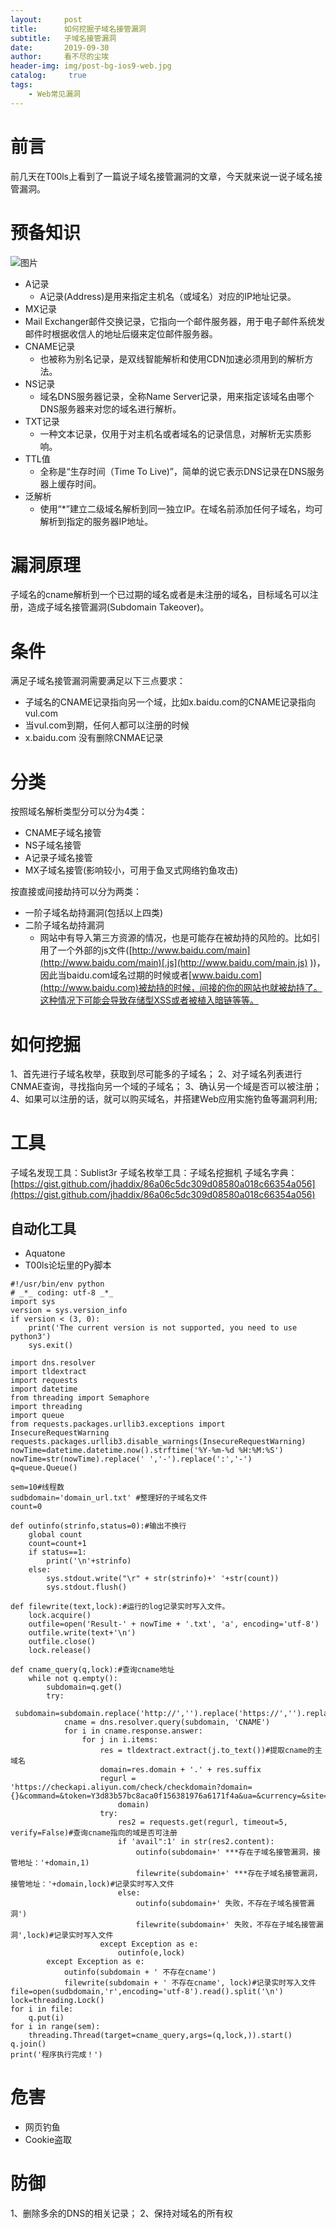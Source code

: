```yaml
---
layout:     post
title:      如何挖掘子域名接管漏洞
subtitle:   子域名接管漏洞
date:       2019-09-30
author:     看不尽的尘埃
header-img: img/post-bg-ios9-web.jpg
catalog: 	 true
tags:
    - Web常见漏洞
---
```

# 前言
前几天在T00ls上看到了一篇说子域名接管漏洞的文章，今天就来说一说子域名接管漏洞。
# 预备知识
![图片](../../../../img/Subdomain_Takeover_1.png)
* A记录
  * A记录(Address)是用来指定主机名（或域名）对应的IP地址记录。
* MX记录
* Mail Exchanger邮件交换记录，它指向一个邮件服务器，用于电子邮件系统发邮件时根据收信人的地址后缀来定位邮件服务器。﻿
* CNAME记录
  * 也被称为别名记录，是双线智能解析和使用CDN加速必须用到的解析方法。
* NS记录
  * 域名DNS服务器记录，全称Name Server记录，用来指定该域名由哪个DNS服务器来对您的域名进行解析。
* TXT记录
  * 一种文本记录，仅用于对主机名或者域名的记录信息，对解析无实质影响。
* TTL值
  * 全称是“生存时间（Time To Live)”，简单的说它表示DNS记录在DNS服务器上缓存时间。
* 泛解析
  * 使用“*”建立二级域名解析到同一独立IP。在域名前添加任何子域名，均可解析到指定的服务器IP地址。
# 漏洞原理
子域名的cname解析到一个已过期的域名或者是未注册的域名，目标域名可以注册，造成子域名接管漏洞(Subdomain Takeover)。
# 条件
满足子域名接管漏洞需要满足以下三点要求：
* 子域名的CNAME记录指向另一个域，比如x.baidu.com的CNAME记录指向vul.com
* 当vul.com到期，任何人都可以注册的时候
* x.baidu.com 没有删除CNMAE记录

# 分类
按照域名解析类型分可以分为4类：
* CNAME子域名接管
* NS子域名接管
* A记录子域名接管
* MX子域名接管(影响较小，可用于鱼叉式网络钓鱼攻击)

按直接或间接劫持可以分为两类：
* 一阶子域名劫持漏洞(包括以上四类)
* 二阶子域名劫持漏洞
  * 网站中有导入第三方资源的情况，也是可能存在被劫持的风险的。比如引用了一个外部的js文件([http://www.baidu.com/main](http://www.baidu.com/main)[.js](http://www.baidu.com/main.js)
))，因此当baidu.com域名过期的时候或者[www.baidu.com](http://www.baidu.com)被劫持的时候，间接的你的网站也就被劫持了。这种情况下可能会导致存储型XSS或者被植入暗链等等。

# 如何挖掘
1、首先进行子域名枚举，获取到尽可能多的子域名；
2、对子域名列表进行CNMAE查询，寻找指向另一个域的子域名；
3、确认另一个域是否可以被注册；
4、如果可以注册的话，就可以购买域名，并搭建Web应用实施钓鱼等漏洞利用;

# 工具
子域名发现工具：Sublist3r
子域名枚举工具：子域名挖掘机
子域名字典：[https://gist.github.com/jhaddix/86a06c5dc309d08580a018c66354a056](https://gist.github.com/jhaddix/86a06c5dc309d08580a018c66354a056)
## 自动化工具
* Aquatone
* T00ls论坛里的Py脚本
```
#!/usr/bin/env python
# _*_ coding: utf-8 _*_
import sys
version = sys.version_info
if version < (3, 0):
    print('The current version is not supported, you need to use python3')
    sys.exit()

import dns.resolver
import tldextract
import requests
import datetime
from threading import Semaphore
import threading
import queue
from requests.packages.urllib3.exceptions import InsecureRequestWarning
requests.packages.urllib3.disable_warnings(InsecureRequestWarning)
nowTime=datetime.datetime.now().strftime('%Y-%m-%d %H:%M:%S')
nowTime=str(nowTime).replace(' ','-').replace(':','-')
q=queue.Queue()

sem=10#线程数
sudbdomain='domain_url.txt' #整理好的子域名文件
count=0

def outinfo(strinfo,status=0):#输出不换行
    global count
    count=count+1
    if status==1:
        print('\n'+strinfo)
    else:
        sys.stdout.write("\r" + str(strinfo)+' '+str(count))
        sys.stdout.flush()

def filewrite(text,lock):#运行的log记录实时写入文件。
    lock.acquire()
    outfile=open('Result-' + nowTime + '.txt', 'a', encoding='utf-8')
    outfile.write(text+'\n')
    outfile.close()
    lock.release()

def cname_query(q,lock):#查询cname地址
    while not q.empty():
        subdomain=q.get()
        try:
            subdomain=subdomain.replace('http://','').replace('https://','').replace('/','')
            cname = dns.resolver.query(subdomain, 'CNAME')
            for i in cname.response.answer:
                for j in i.items:
                    res = tldextract.extract(j.to_text())#提取cname的主域名
                    domain=res.domain + '.' + res.suffix
                    regurl = 'https://checkapi.aliyun.com/check/checkdomain?domain={}&command=&token=Y3d83b57bc8aca0f156381976a6171f4a&ua=&currency=&site=&bid=&_csrf_token=&callback=jsonp_1569557125267_14652'.format(
                        domain)
                    try:
                        res2 = requests.get(regurl, timeout=5, verify=False)#查询cname指向的域是否可注册
                        if 'avail":1' in str(res2.content):
                            outinfo(subdomain+' ***存在子域名接管漏洞，接管地址：'+domain,1)
                            filewrite(subdomain+' ***存在子域名接管漏洞，接管地址：'+domain,lock)#记录实时写入文件
                        else:
                            outinfo(subdomain+' 失败，不存在子域名接管漏洞')
                            filewrite(subdomain+' 失败，不存在子域名接管漏洞',lock)#记录实时写入文件
                    except Exception as e:
                        outinfo(e,lock)
        except Exception as e:
            outinfo(subdomain + ' 不存在cname')
            filewrite(subdomain + ' 不存在cname', lock)#记录实时写入文件
file=open(sudbdomain,'r',encoding='utf-8').read().split('\n')
lock=threading.Lock()
for i in file:
    q.put(i)
for i in range(sem):
    threading.Thread(target=cname_query,args=(q,lock,)).start()
q.join()
print('程序执行完成！')
```

# 危害
* 网页钓鱼
* Cookie盗取
# 防御
1、删除多余的DNS的相关记录；
2、保持对域名的所有权








